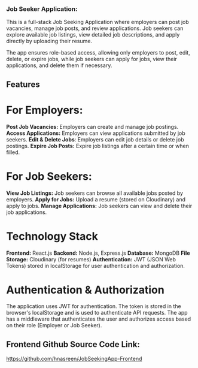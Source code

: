 ### Job Seeker Application:

This is a full-stack Job Seeking Application where employers can post job vacancies, manage job posts, and review applications. Job seekers can explore available job listings, view detailed job descriptions, and apply directly by uploading their resume.

The app ensures role-based access, allowing only employers to post, edit, delete, or expire jobs, while job seekers can apply for jobs, view their applications, and delete them if necessary.

## Features

# For Employers:

**Post Job Vacancies:** Employers can create and manage job postings.
**Access Applications:** Employers can view applications submitted by job seekers.
**Edit & Delete Jobs**: Employers can edit job details or delete job postings.
**Expire Job Posts:** Expire job listings after a certain time or when filled.

# For Job Seekers:

**View Job Listings:** Job seekers can browse all available jobs posted by employers.
**Apply for Jobs:** Upload a resume (stored on Cloudinary) and apply to jobs.
**Manage Applications:** Job seekers can view and delete their job applications.

# Technology Stack

**Frontend:** React.js
**Backend:** Node.js, Express.js
**Database:** MongoDB
**File Storage:** Cloudinary (for resumes)
**Authentication:** JWT (JSON Web Tokens) stored in localStorage for user authentication and authorization.

# Authentication & Authorization

The application uses JWT for authentication. The token is stored in the browser's localStorage and is used to authenticate API requests. The app has a middleware that authenticates the user and authorizes access based on their role (Employer or Job Seeker).

## Frontend Github Source Code Link:

https://github.com/hnasreen/JobSeekingApp-Frontend